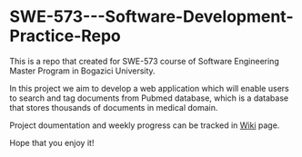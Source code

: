 # SWE-573---Software-Development-Practice-Repo
This is a repo that created for SWE-573 course of Software Engineering Master Program in Bogazici University.  

In this project we aim to develop a web application which will enable users to search and tag documents from Pubmed database, which is a database that stores thousands of documents in medical domain.  

Project doumentation and weekly progress can be tracked in <a href="https://github.com/kenankural/SWE-573---Software-Development-Practice-Repo/wiki">Wiki</a> page.

Hope that you enjoy it!
